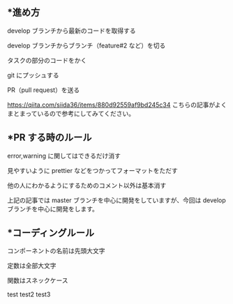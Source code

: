 ## *進め方

develop ブランチから最新のコードを取得する

develop ブランチからブランチ（feature#2 など）を切る

タスクの部分のコードをかく

git にプッシュする

PR（pull request）を送る

https://qiita.com/siida36/items/880d92559af9bd245c34 こちらの記事がよくまとまっているので参考にしてみてください。


## *PR する時のルール

error,warning に関してはできるだけ消す

見やすいように prettier などをつかってフォーマットをただす

他の人にわかるようにするためのコメント以外は基本消す

上記の記事では master ブランチを中心に開発をしていますが、今回は develop ブランチを中心に開発をします。


## *コーディングルール

コンポーネントの名前は先頭大文字

定数は全部大文字

関数はスネックケース



test
test2
test3
